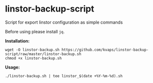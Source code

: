 # linstor-backup-script
Script for export linstor configuration as simple commands

Before using please install `jq`.

**Installation:**
```
wget -O linstor-backup.sh https://github.com/kvaps/linstor-backup-script/raw/master/linstor-backup.sh
chmod +x linstor-backup.sh
```

**Usage:**
```
./linstor-backup.sh | tee linstor_$(date +%Y-%m-%d).sh
```
